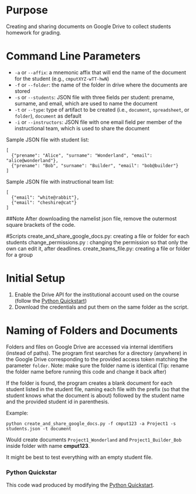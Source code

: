 # Purpose

Creating and sharing documents on Google Drive to collect students
homework for grading.

# Command Line Parameters

* `-a` or `--affix`: a mnemonic affix that will end the name of the document for the student (e.g., `cmputXYZ-wTT-hwN`)
* `-f` or `--folder`: the name of the folder in drive where the documents are stored
* `-s` or `--students`: JSON file with three fields per student: prename, surname, and email, which are used to name the document
* `-t` or `--type`: type of artifact to be created (i.e., `document`, `spreadsheet`, or `folder`), `document` as default
* `-i` or `--instructors`: JSON file with one email field per member of the instructional team, which is used to share the document


Sample JSON file with student list:

```
[
  {"prename": "Alice", "surname": "Wonderland", "email": "alice@wonderland"},
  {"prename": "Bob", "surname": "Builder", "email": "bob@builder"}
]
```

Sample JSON file with instructional team list:

```
[
  {"email": "white@rabbit"},
  {"email": "cheshire@cat"}
]
```
##Note
After downloading the namelist json file, remove the outermost square brackets of the code.

#Scripts
create_and_share_google_docs.py: creating a file or folder for each students
change_permissions.py : changing the permission so that only the own can edit it, after deadlines.
create_teams_file.py: creating a file or folder for a group

# Initial Setup

1. Enable the Drive API for the institutional account used on the course (follow the [Python Quickstart](https://developers.google.com/drive/api/v3/quickstart/python))
2. Download the credentials and put them on the same folder as the script.

# Naming of Folders and Documents

Folders and files on Google Drive are accessed via internal identifiers (instead of paths). The program first searches for a directory (anywhere) in the Google Drive corresponding to the provided access token matching the parameter `folder`. Note: make sure the folder name is identical (Tip: rename the folder name before running this code and change it back after)

If the folder is found, the program creates a blank document for each student listed in the student file, naming each file with the prefix (so that the student knows what the document is about) followed by the student name and the provided student id in parenthesis.

Example:
```
python create_and_share_google_docs.py -f cmput123 -a Project1 -s students.json -t document
```

Would create documents `Project1_Wonderland` and `Project1_Builder_Bob` inside folder with name **cmput123**.

It might be best to test everything with an empty student file.

### Python Quickstar

This code wad produced by modifying the [Python Quickstart](https://developers.google.com/drive/api/v3/quickstart/python).

